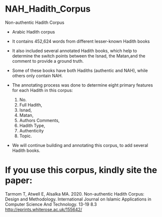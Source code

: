 # NAH_Hadith_Corpus
Non-authentic Hadith Corpus

* Arabic Hadith corpus

* It contains 452,624 words from different lesser-known Hadith books

* It also included several annotated Hadith books, which help to determine the switch points between the Isnad, the Matan,and the comment to provide a ground truth.

* Some of these books have both Hadiths (authentic and NAH), while others only contain NAH.

* The annotating process was done to determine eight primary features for each Hadith in this corpus:
    1. No.
    2. Full Hadith, 
    3. Isnad,
    4. Matan, 
    5. Authors Comments, 
    6. Hadith Type, 
    7. Authenticity  
    8. Topic.

* We will continue building and annotating this corpus, to add several Hadith books.

# If you use this corpus, kindly site the paper:
Tarmom T, Atwell E, Alsalka MA. 2020. Non-authentic Hadith Corpus: Design and Methodology. International Journal on Islamic Applications in Computer Science And Technology. 13-19 8.3
http://eprints.whiterose.ac.uk/155642/
